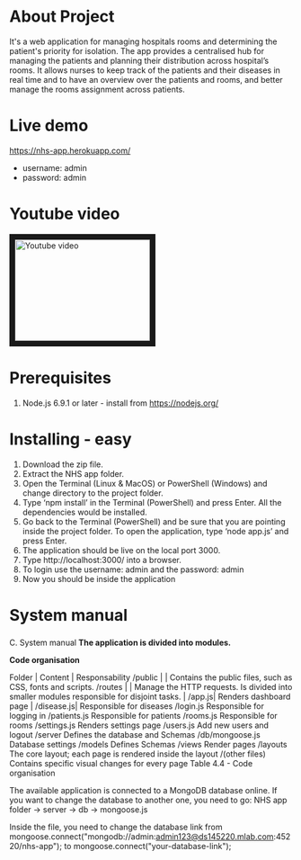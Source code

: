 # About Project
It's a web application for managing hospitals rooms and determining the patient's priority for isolation. The app provides a centralised hub for managing the patients and planning their distribution across hospital’s rooms. It allows nurses to keep track of the patients and their diseases in real time and to have an overview over the patients and rooms, and better manage the rooms assignment across patients.

# Live demo
https://nhs-app.herokuapp.com/
* username: admin
* password: admin

# Youtube video
<a href="http://www.youtube.com/watch?feature=player_embedded&v=Q9wTakyRWi4
" target="_blank"><img src="http://img.youtube.com/vi/Q9wTakyRWi4/0.jpg" 
alt="Youtube video" width="240" height="180" border="10" /></a>

# Prerequisites
1. Node.js 6.9.1 or later - install from https://nodejs.org/

# Installing - easy
1.	Download the zip file.
2.	Extract the NHS app folder.
3.	Open the Terminal (Linux & MacOS) or PowerShell (Windows) and change directory to the project folder.
4.	Type ‘npm install’ in the Terminal (PowerShell) and press Enter. All the dependencies would be installed.
5.	Go back to the Terminal (PowerShell) and be sure that you are pointing inside the project folder. To open the application, type ‘node app.js’ and press Enter.
6.	The application should be live on the local port 3000.  
7.	Type http://localhost:3000/ into a browser.
8.	To login use the username: admin  and the password: admin
9.	Now you should be inside the application

# System manual

###
C. System manual
**The application is divided into modules.**


**Code organisation**

Folder | Content | Responsability
/public	| |	Contains the public files, such as CSS, fonts and scripts.
/routes	| |	Manage the HTTP requests. Is divided into smaller modules responsible for disjoint tasks.
	| /app.js| 	Renders dashboard page
	| /disease.js| 	Responsible for diseases
	/login.js	Responsible for logging in
	/patients.js	Responsible for patients
	/rooms.js	Responsible for rooms
	/settings.js	Renders settings page
	/users.js	Add new users and logout
/server		Defines the database and Schemas
	/db/mongoose.js	Database settings
	/models	Defines Schemas
/views		Render pages
	/layouts	The core layout; each page is rendered inside the layout
	/(other files)	Contains specific visual changes for every page
Table 4.4 - Code organisation

The available application is connected to a MongoDB database online. If you want to change the database to another one, you need to go:
NHS app folder -> server -> db -> mongoose.js

Inside the file, you need to change the database link from
mongoose.connect("mongodb://admin:admin123@ds145220.mlab.com:45220/nhs-app"); to mongoose.connect("your-database-link");




